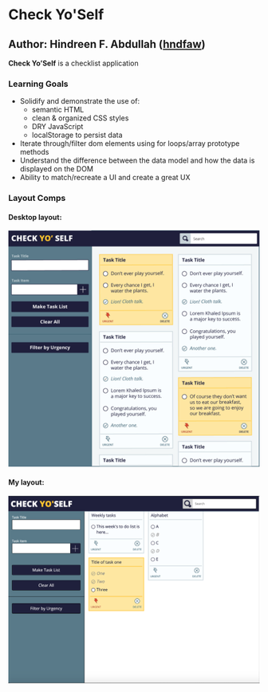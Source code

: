 # Check Yo'Self

## Author: Hindreen F. Abdullah ([hndfaw](https://github.com/hndfaw))

**Check Yo’Self** is a checklist application 

### Learning Goals

* Solidify and demonstrate the use of:
  * semantic HTML
  * clean & organized CSS styles
  * DRY JavaScript
  * localStorage to persist data
* Iterate through/filter dom elements using for loops/array prototype methods
* Understand the difference between the data model and how the data is displayed on the DOM
* Ability to match/recreate a UI and create a great UX


### Layout Comps

#### Desktop layout:

![Desktop layout](https://github.com/hndfaw/Check-Yo-Self/blob/master/images/comp-layout.png)

#### My layout:

![Desktop layout](https://github.com/hndfaw/Check-Yo-Self/blob/master/images/my-layout.png)
